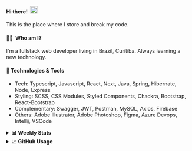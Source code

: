 #### Hi there!&nbsp;&nbsp;<img src="https://media.giphy.com/media/hvRJCLFzcasrR4ia7z/giphy.gif" width="20px">
This is the place where I store and break my code.

#### 👨‍💻 &nbsp;Who am I?
I'm a fullstack web developer living in Brazil, Curitiba. Always learning a new technology.

#### 🔧&nbsp;Technologies & Tools
- Tech: Typescript, Javascript, React, Next, Java, Spring, Hibernate, Node, Express
- Styling: SCSS, CSS Modules, Styled Components, Chackra, Bootstrap, React-Bootstrap
- Complementary: Swagger, JWT, Postman, MySQL, Axios, Firebase
- Others: Adobe Illustrator, Adobe Photoshop, Figma, Azure Devops, Intellij, VSCode


<details>
  <summary><b> 📊&nbsp;Weekly Stats</b></summary>
<!--START_SECTION:waka-->

```text
TypeScript   23 hrs 7 mins   ██████████████████░░░░░░░   72.09 %
JavaScript   5 hrs 41 mins   ████▒░░░░░░░░░░░░░░░░░░░░   17.73 %
CSS          2 hrs 18 mins   █▓░░░░░░░░░░░░░░░░░░░░░░░   07.21 %
JSON         32 mins         ▒░░░░░░░░░░░░░░░░░░░░░░░░   01.70 %
XML          13 mins         ▒░░░░░░░░░░░░░░░░░░░░░░░░   00.70 %
Other        7 mins          ░░░░░░░░░░░░░░░░░░░░░░░░░   00.38 %
```

<!--END_SECTION:waka-->
</details>

<details>
  <summary>&#x1f4c8;<b> GitHub Usage</b></summary>
  
[![Top Langs](https://github-readme-stats.vercel.app/api/top-langs/?username=gxlpes&&langs_count=9&layout=compact)](https://github.com/anuraghazra/github-readme-stats)

</details>
